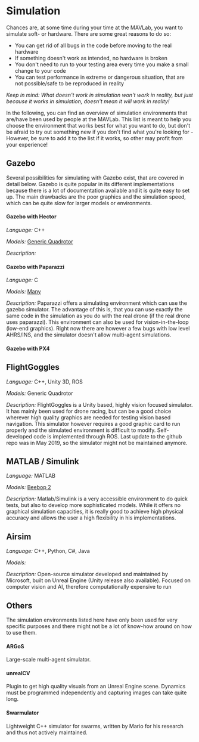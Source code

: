 # Simulation
Chances are, at some time during your time at the MAVLab, you want to simulate soft- or hardware. There are some great reasons to do so:
- You can get rid of all bugs in the code before moving to the real hardware
- If something doesn't work as intended, no hardware is broken
- You don't need to run to your testing area every time you make a small change to your code
- You can test performance in extreme or dangerous situation, that are not possible/safe to be reproduced in reality

*Keep in mind: What doesn't work in simulation won't work in reality, but just because it works in simulation, doesn't mean it will work in reality!*

In the following, you can find an overview of simulation environments that are/have been used by people at the MAVLab. This list is meant to help you choose the environment that works best for what you want to do, but don't be afraid to try out something new if you don't find what you're looking for - However, be sure to add it to the list if it works, so other may profit from your experience!

## Gazebo
Several possibilities for simulating with Gazebo exist, that are covered in detail below. Gazebo is quite popular in its different implementations because there is a lot of documentation available and it is quite easy to set up. The main drawbacks are the poor graphics and the simulation speed, which can be quite slow for larger models or environments.

#### Gazebo with Hector
*Language:* C++

*Models:* [Generic Quadrotor](http://wiki.ros.org/hector_quadrotor)

*Description:* 

#### Gazebo with Paparazzi
*Language:* C

*Models:* [Many](https://github.com/tudelft/paparazzi/tree/master/conf/airframes/tudelft)

*Description:* Paparazzi offers a simulating environment which can use the gazebo simulator. The advantage of this is, that you can use exactly the same code in the simulation as you do with the real drone (if the real drone uses paparazzi). This environment can also be used for vision-in-the-loop (low-end graphics). Right now there are however a few bugs with low level AHRS/INS, and the simulator doesn't allow multi-agent simulations.

#### Gazebo with PX4

## FlightGoggles
*Language:* C++, Unity 3D, ROS

*Models:* Generic Quadrotor

*Description:* FlightGoggles is a Unity based, highly vision focused simulator. It has mainly been used for drone racing, but can be a good choice wherever high quality graphics are needed for testing vision based navigation. This simulator however requires a good graphic card to run properly and the simulated environment is difficult to modify. Self-developed code is implemented through ROS. Last update to the github repo was in May 2019, so the simulator might not be maintained anymore.

## MATLAB / Simulink
*Language:* MATLAB

*Models:* [Beebop 2](https://bitbucket.org/SihaoSun/bebop2_aerodynamic_model/src/master/)

*Description:* Matlab/Simulink is a very accessible environment to do quick tests, but also to develop more sophisticated models. While it offers no graphical simulation capacities, it is really good to achieve high physical accuracy and allows the user a high flexibility in his implementations.

## Airsim
*Language:* C++, Python, C#, Java

*Models:* 

*Description:* Open-source simulator developed and maintained by Microsoft, built on Unreal Engine (Unity release also available). Focused on computer vision and AI, therefore computationally expensive to run

## Others
The simulation environments listed here have only been used for very specific purposes and there might not be a lot of know-how around on how to use them.

#### ARGoS
Large-scale multi-agent simulator.

#### unrealCV
Plugin to get high quality visuals from an Unreal Engine scene. Dynamics must be programmed independently and capturing images can take quite long.

#### Swarmulator
Lightweight C++ simulator for swarms, written by Mario for his research and thus not actively maintained.